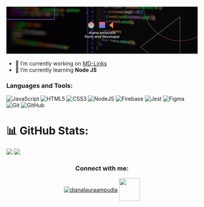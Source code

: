 ![Masterhead](https://raw.githubusercontent.com/DianaAmpudia/DianaAmpudia/main/banner_dianaap.png)

- 🔭 I’m currently working on [MD-Links](https://github.com/DianaAmpudia/CDMX013-md-links)
- 🌱 I’m currently learning **Node JS**

### Languages and Tools:

![JavaScript](https://img.shields.io/badge/JavaScript-F7DF1E?style=for-the-badge&logo=javascript&logoColor=black)
![HTML5](https://img.shields.io/badge/html5-%23E34F26.svg?style=for-the-badge&logo=html5&logoColor=white)
![CSS3](https://img.shields.io/badge/css3-%231572B6.svg?style=for-the-badge&logo=css3&logoColor=white)
![NodeJS](https://img.shields.io/badge/Node.js-43853D?style=for-the-badge&logo=node.js&logoColor=white)
![Firebase](https://img.shields.io/badge/firebase-%23039BE5.svg?style=for-the-badge&logo=firebase)
![Jest](https://img.shields.io/badge/-jest-%23C21325?style=for-the-badge&logo=jest&logoColor=white)
![Figma](https://img.shields.io/badge/figma-%23F24E1E.svg?style=for-the-badge&logo=figma&logoColor=white)
![Git](https://img.shields.io/badge/git-%23F05033.svg?style=for-the-badge&logo=git&logoColor=white)
![GitHub](https://img.shields.io/badge/github-%23121011.svg?style=for-the-badge&logo=github&logoColor=white)

# 📊 GitHub Stats:
![](https://github-readme-stats.vercel.app/api?username=dianaampudia&theme=radical&hide_border=false&include_all_commits=true&count_private=true)
![](https://github-readme-stats.vercel.app/api/top-langs/?username=dianaampudia&theme=radical&hide_border=false&include_all_commits=true&count_private=true&layout=compact)

<h3 align="center">Connect with me:</h3>
<p align="center">
<a href="https://linkedin.com/in/dianalauraampudia" target="blank"><img align="center" src="https://raw.githubusercontent.com/rahuldkjain/github-profile-readme-generator/master/src/images/icons/Social/linked-in-alt.svg" alt="dianalauraampudia" height="50" width="40" /></a>
<a href="mailto:dianalauraampudia@gmail.com"><img align="center" src="https://storage.googleapis.com/gweb-uniblog-publish-prod/images/Gmail.max-1100x1100.png" height="60" width="55" /></a>
</p>
